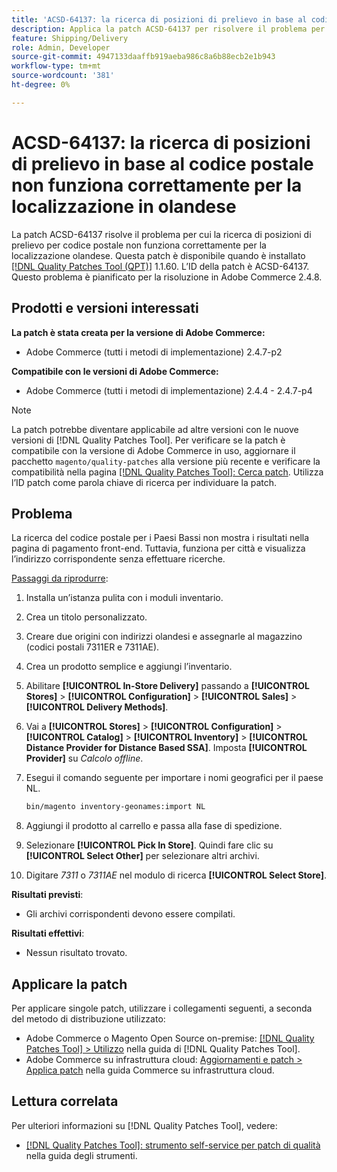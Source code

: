 ```yaml
---
title: 'ACSD-64137: la ricerca di posizioni di prelievo in base al codice postale non funziona correttamente per la localizzazione olandese'
description: Applica la patch ACSD-64137 per risolvere il problema per cui la ricerca di posizioni di prelievo per codice postale non funziona correttamente per la localizzazione in olandese.
feature: Shipping/Delivery
role: Admin, Developer
source-git-commit: 4947133daaffb919aeba986c8a6b88ecb2e1b943
workflow-type: tm+mt
source-wordcount: '381'
ht-degree: 0%

---
```



# ACSD-64137: la ricerca di posizioni di prelievo in base al codice postale non funziona correttamente per la localizzazione in olandese

La patch ACSD-64137 risolve il problema per cui la ricerca di posizioni di prelievo per codice postale non funziona correttamente per la localizzazione olandese. Questa patch è disponibile quando è installato [[!DNL Quality Patches Tool (QPT)]](/help/tools/quality-patches-tool/quality-patches-tool-to-self-serve-quality-patches.md) 1.1.60. L’ID della patch è ACSD-64137. Questo problema è pianificato per la risoluzione in Adobe Commerce 2.4.8.

## Prodotti e versioni interessati

**La patch è stata creata per la versione di Adobe Commerce:**

* Adobe Commerce (tutti i metodi di implementazione) 2.4.7-p2

**Compatibile con le versioni di Adobe Commerce:**

* Adobe Commerce (tutti i metodi di implementazione) 2.4.4 - 2.4.7-p4

>[!NOTE]
>
>La patch potrebbe diventare applicabile ad altre versioni con le nuove versioni di [!DNL Quality Patches Tool]. Per verificare se la patch è compatibile con la versione di Adobe Commerce in uso, aggiornare il pacchetto `magento/quality-patches` alla versione più recente e verificare la compatibilità nella pagina [[!DNL Quality Patches Tool]: Cerca patch](https://experienceleague.adobe.com/tools/commerce-quality-patches/index.html?lang=it). Utilizza l’ID patch come parola chiave di ricerca per individuare la patch.

## Problema

La ricerca del codice postale per i Paesi Bassi non mostra i risultati nella pagina di pagamento front-end. Tuttavia, funziona per città e visualizza l’indirizzo corrispondente senza effettuare ricerche.

<u>Passaggi da riprodurre</u>:

1. Installa un’istanza pulita con i moduli inventario.
1. Crea un titolo personalizzato.
1. Creare due origini con indirizzi olandesi e assegnarle al magazzino (codici postali 7311ER e 7311AE).
1. Crea un prodotto semplice e aggiungi l’inventario.
1. Abilitare **[!UICONTROL In-Store Delivery]** passando a **[!UICONTROL Stores]** > **[!UICONTROL Configuration]** > **[!UICONTROL Sales]** > **[!UICONTROL Delivery Methods]**.
1. Vai a **[!UICONTROL Stores]** > **[!UICONTROL Configuration]** > **[!UICONTROL Catalog]** > **[!UICONTROL Inventory]** > **[!UICONTROL Distance Provider for Distance Based SSA]**. Imposta **[!UICONTROL Provider]** su *Calcolo offline*.
1. Esegui il comando seguente per importare i nomi geografici per il paese NL.

   ```bash
   bin/magento inventory-geonames:import NL
   ```

1. Aggiungi il prodotto al carrello e passa alla fase di spedizione.
1. Selezionare **[!UICONTROL Pick In Store]**. Quindi fare clic su **[!UICONTROL Select Other]** per selezionare altri archivi.
1. Digitare *7311* o *7311AE* nel modulo di ricerca **[!UICONTROL Select Store]**.


**Risultati previsti**:

* Gli archivi corrispondenti devono essere compilati.

**Risultati effettivi**:

* Nessun risultato trovato.

## Applicare la patch

Per applicare singole patch, utilizzare i collegamenti seguenti, a seconda del metodo di distribuzione utilizzato:

* Adobe Commerce o Magento Open Source on-premise: [[!DNL Quality Patches Tool] > Utilizzo](/help/tools/quality-patches-tool/usage.md) nella guida di [!DNL Quality Patches Tool].
* Adobe Commerce su infrastruttura cloud: [Aggiornamenti e patch > Applica patch](https://experienceleague.adobe.com/docs/commerce-cloud-service/user-guide/develop/upgrade/apply-patches.html?lang=it) nella guida Commerce su infrastruttura cloud.


## Lettura correlata

Per ulteriori informazioni su [!DNL Quality Patches Tool], vedere:

* [[!DNL Quality Patches Tool]: strumento self-service per patch di qualità](/help/tools/quality-patches-tool/quality-patches-tool-to-self-serve-quality-patches.md) nella guida degli strumenti.
